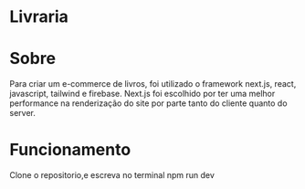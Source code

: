 # Livraria

# Sobre
Para criar um e-commerce de livros, foi utilizado o framework next.js, react, javascript, tailwind e firebase.
Next.js foi escolhido por ter uma melhor performance na renderização do site por parte tanto do cliente quanto do server.

# Funcionamento
Clone o repositorio,e escreva no terminal  npm run dev
